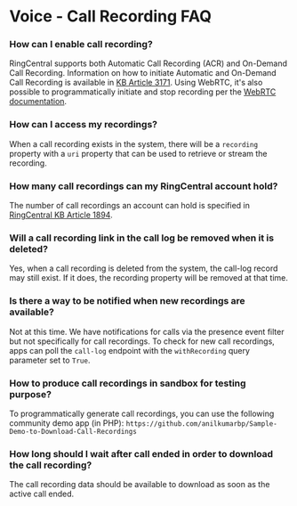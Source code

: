 # Voice - Call Recording FAQ

### How can I enable call recording?

RingCentral supports both Automatic Call Recording (ACR) and On-Demand Call Recording. Information on how to initiate Automatic and On-Demand Call Recording is available in [KB Article 3171](http://success.ringcentral.com/articles/RC_Knowledge_Article/How-to-Initiate-On-Demand-Call-Recordings). Using WebRTC, it's also possible to programmatically initiate and stop recording per the [WebRTC documentation](https://github.com/ringcentral/ringcentral-web-phone).

### How can I access my recordings?

When a call recording exists in the system, there will be a `recording` property with a `uri` property that can be used to retrieve or stream the recording.

### How many call recordings can my RingCentral account hold?

The number of call recordings an account can hold is specified in [RingCentral KB Article 1894](http://success.ringcentral.com/articles/en_US/RC_Knowledge_Article/2178).

### Will a call recording link in the call log be removed when it is deleted?

Yes, when a call recording is deleted from the system, the call-log record may still exist. If it does, the recording property will be removed at that time.

### Is there a way to be notified when new recordings are available?

Not at this time. We have notifications for calls via the presence event filter but not specifically for call recordings. To check for new call recordings, apps can poll the `call-log` endpoint with the `withRecording` query parameter set to `True`.

### How to produce call recordings in sandbox for testing purpose?

To programmatically generate call recordings, you can use the following community demo app (in PHP):        `https://github.com/anilkumarbp/Sample-Demo-to-Download-Call-Recordings`
  
### How long should I wait after call ended in order to download the call recording?

The call recording data should be available to download as soon as the active call ended.
